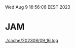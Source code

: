 Wed Aug  9 16:56:06 EEST 2023
# JAM
<a href='./cache/202308/09_16.log'>./cache/202308/09_16.log</a>
